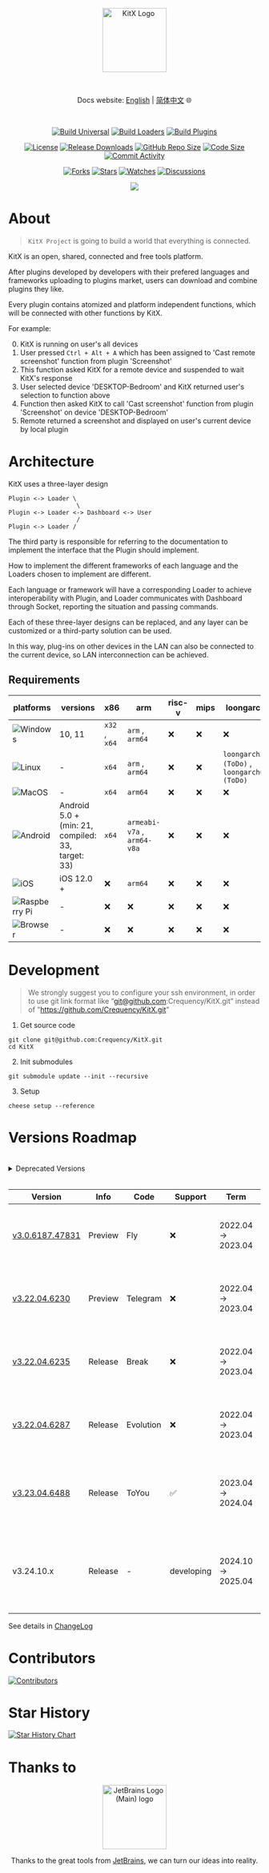 ﻿
<p align="center">
  <a href="https://kitx.apps.crequency.com" target="_blank" rel="noopener noreferrer">
    <img width="128" src="https://github.com/Crequency/KitX/assets/50760269/d2f5ee3b-5e01-49d7-ae69-19318a74b8c2" alt="KitX Logo">
  </a>
</p>

<br>

<p align="center">
  Docs website: <a href="https://kitx.docs.crequency.com/en/">English</a> | <a href="https://kitx.docs.catrol.cn/">简体中文</a>
  🌐
</p>

<br>

<p align="center">
  <a href="https://github.com/Crequency/KitX/actions/workflows/build.yml"><img src="https://img.shields.io/github/actions/workflow/status/Crequency/KitX/build.yml?branch=main&label=Build%20Universal" alt="Build Universal"></a>
  <a href="https://github.com/Crequency/KitX/actions/workflows/build-loaders.yml"><img src="https://img.shields.io/github/actions/workflow/status/Crequency/KitX/build-loaders.yml?branch=main&label=Build%20Loaders" alt="Build Loaders"></a>
  <a href="https://github.com/Crequency/KitX/actions/workflows/build-plugins.yml"><img src="https://img.shields.io/github/actions/workflow/status/Crequency/KitX/build-plugins.yml?branch=main&label=Build%20Plugins" alt="Build Plugins"></a>
</p>

<p align="center">
  <a href="./LICENSE"><img src="https://img.shields.io/github/license/Crequency/KitX" alt="License"></a>
  <a href="https://github.com/Crequency/KitX/releases"><img src="https://img.shields.io/github/downloads/Crequency/KitX/total?color=%239F7AEA" alt="Release Downloads"></a>
  <a href="#"><img src="https://img.shields.io/github/repo-size/Crequency/KitX?color=%234682B4" alt="GitHub Repo Size"></a>
  <a href="#"><img src="https://img.shields.io/github/languages/code-size/Crequency/KitX" alt="Code Size"></a>
  <a href="https://github.com/Crequency/KitX/commits/"><img src="https://img.shields.io/github/commit-activity/m/Crequency/KitX" alt="Commit Activity"></a>
</p>

<p align="center">
  <a href="https://github.com/Crequency/KitX/network/members"><img src="https://img.shields.io/github/forks/Crequency/KitX?style=social" alt="Forks"></a>
  <a href="https://github.com/Crequency/KitX/stargazers"><img src="https://img.shields.io/github/stars/Crequency/KitX?style=social" alt="Stars"></a>
  <a href="https://github.com/Crequency/KitX/watchers"><img src="https://img.shields.io/github/watchers/Crequency/KitX?style=social" alt="Watches"></a>
  <a href="https://github.com/Crequency/KitX/discussions"><img src="https://img.shields.io/github/discussions/Crequency/KitX?style=social" alt="Discussions"></a>
</p>

<p align="center">
    <img src="https://profile-counter.glitch.me/Crequency-KitX/count.svg"></img>
</p>

<!--

![ScreenShot of About View](https://raw.githubusercontent.com/Dynesshely/SmallStorge/master/Crequency-KitX/screenshot_about.png)

<br>

<details>
<summary>More Screenshots</summary>

<br>

![ScreenShot of About View](https://raw.githubusercontent.com/Dynesshely/SmallStorge/master/Crequency-KitX/screenshot_plugins.png)
![ScreenShot of About View](https://raw.githubusercontent.com/Dynesshely/SmallStorge/master/Crequency-KitX/screenshot_devices.png)
![ScreenShot of About View](https://raw.githubusercontent.com/Dynesshely/SmallStorge/master/Crequency-KitX/screenshot_update.png)

</details>

<br>

-->

# About

> `KitX Project` is going to build a world that everything is connected.

KitX is an open, shared, connected and free tools platform.

After plugins developed by developers with their prefered languages and frameworks uploading to plugins market, users can download and combine plugins they like.

Every plugin contains atomized and platform independent functions, which will be connected with other functions by KitX.

For example:

0. KitX is running on user's all devices
1. User pressed `Ctrl + Alt + A` which has been assigned to 'Cast remote screenshot' function from plugin 'Screenshot'
2. This function asked KitX for a remote device and suspended to wait KitX's response
3. User selected device 'DESKTOP-Bedroom' and KitX returned user's selection to function above
4. Function then asked KitX to call 'Cast screenshot' function from plugin 'Screenshot' on device 'DESKTOP-Bedroom'
5. Remote returned a screenshot and displayed on user's current device by local plugin

# Architecture

KitX uses a three-layer design

```plaintext
Plugin <-> Loader \
                   \
Plugin <-> Loader <-> Dashboard <-> User
                   /
Plugin <-> Loader /
```

The third party is responsible for referring to the documentation to implement the interface that the Plugin should implement.

How to implement the different frameworks of each language and the Loaders chosen to implement are different.

Each language or framework will have a corresponding Loader to achieve interoperability with Plugin, and Loader communicates with Dashboard through Socket, reporting the situation and passing commands.

Each of these three-layer designs can be replaced, and any layer can be customized or a third-party solution can be used.

In this way, plug-ins on other devices in the LAN can also be connected to the current device, so LAN interconnection can be achieved.

## Requirements

| platforms                                                                                 | versions                                          | x86           | arm                         | risc-v | mips | loongarch                                   |
|-------------------------------------------------------------------------------------------|---------------------------------------------------|---------------|-----------------------------|--------|------|---------------------------------------------|
| ![Windows](https://img.shields.io/badge/Windows-0078D6?logo=windows&logoColor=white)      | 10, 11                                            | `x32` , `x64` | `arm` , `arm64`             | :x:    | :x:  | :x:                                         |
| ![Linux](https://img.shields.io/badge/Linux-FCC624?logo=linux&logoColor=black)            | -                                                 | `x64`         | `arm` , `arm64`             | :x:    | :x:  | `loongarch32 (ToDo)` , `loongarch64 (ToDo)` |
| ![MacOS](https://img.shields.io/badge/mac%20os-000000?logo=macos&logoColor=F0F0F0)        | -                                                 | `x64`         | `arm64`                     | :x:    | :x:  | :x:                                         |
| ![Android](https://img.shields.io/badge/Android-3DDC84?logo=android&logoColor=white)      | Android 5.0 + (min: 21, compiled: 33, target: 33) | `x64`         | `armeabi-v7a` , `arm64-v8a` | :x:    | :x:  | :x:                                         |
| ![iOS](https://img.shields.io/badge/iOS-000000?logo=ios&logoColor=white)                  | iOS 12.0 +                                        | :x:           | `arm64`                     | :x:    | :x:  | :x:                                         |
| ![Raspberry Pi](https://img.shields.io/badge/-RaspberryPi-C51A4A?logo=Raspberry-Pi)       | -                                                 | :x:           | :x:                         | :x:    | :x:  | :x:                                         |
| ![Browser](https://img.shields.io/badge/Browser-4285F4?logo=GoogleChrome&logoColor=white) | -                                                 | :x:           | :x:                         | :x:    | :x:  | :x:                                         |

# Development

> We strongly suggest you to configure your ssh environment,
> in order to use git link format like “git@github.com:Crequency/KitX.git”
> instead of "https://github.com/Crequency/KitX.git"

1. Get source code

```shell
git clone git@github.com:Crequency/KitX.git
cd KitX
```

2. Init submodules

```shell
git submodule update --init --recursive
```

3. Setup

```shell
cheese setup --reference
```

# Versions Roadmap

<br>

<details>
<summary>Deprecated Versions</summary>

<br>

| Version                                                                 | Info    | Code                     | Support | Term                     | Require            | Runs on                                                                              |
|-------------------------------------------------------------------------|---------|--------------------------|---------|--------------------------|--------------------|--------------------------------------------------------------------------------------|
| Beta_10016                                                              | Beta    | This version has no code | :x:     | This version has no term | .Net Framework 4.8 | ![Windows](https://img.shields.io/badge/Windows-0078D6?logo=windows&logoColor=white) |
| Beta_10213                                                              | Beta    | This version has no code | :x:     | This version has no term | .Net Framework 4.8 | ![Windows](https://img.shields.io/badge/Windows-0078D6?logo=windows&logoColor=white) |
| Beta_10235                                                              | Beta    | This version has no code | :x:     | This version has no term | .Net Framework 4.8 | ![Windows](https://img.shields.io/badge/Windows-0078D6?logo=windows&logoColor=white) |
| [v1.0.0](https://github.com/Crequency/KitX/releases/tag/v1.0.0)         | Release | This version has no code | :x:     | This version has no term | .Net Framework 4.8 | ![Windows](https://img.shields.io/badge/Windows-0078D6?logo=windows&logoColor=white) |
| [v1.0.4](https://github.com/Crequency/KitX/releases/tag/v1.0.4)         | Release | This version has no code | :x:     | This version has no term | .Net Framework 4.8 | ![Windows](https://img.shields.io/badge/Windows-0078D6?logo=windows&logoColor=white) |
| [v1.0.5](https://github.com/Crequency/KitX/releases/tag/v1.0.5)         | Release | This version has no code | :x:     | This version has no term | .Net Framework 4.8 | ![Windows](https://img.shields.io/badge/Windows-0078D6?logo=windows&logoColor=white) |
| [v1.1.0](https://github.com/Crequency/KitX/releases/tag/v1.1.0)         | Release | This version has no code | :x:     | This version has no term | .Net Framework 4.8 | ![Windows](https://img.shields.io/badge/Windows-0078D6?logo=windows&logoColor=white) |
| [v1.1.1](https://github.com/Crequency/KitX/releases/tag/v1.1.1-v1.1.5)  | Release | This version has no code | :x:     | This version has no term | .Net Framework 4.8 | ![Windows](https://img.shields.io/badge/Windows-0078D6?logo=windows&logoColor=white) |
| [v1.1.2](https://github.com/Crequency/KitX/releases/tag/v1.1.1-v1.1.5)  | Release | This version has no code | :x:     | This version has no term | .Net Framework 4.8 | ![Windows](https://img.shields.io/badge/Windows-0078D6?logo=windows&logoColor=white) |
| [v1.1.4](https://github.com/Crequency/KitX/releases/tag/v1.1.1-v1.1.5)  | Release | This version has no code | :x:     | This version has no term | .Net Framework 4.8 | ![Windows](https://img.shields.io/badge/Windows-0078D6?logo=windows&logoColor=white) |
| [v1.1.5](https://github.com/Crequency/KitX/releases/tag/v1.1.1-v1.1.5)  | Release | This version has no code | :x:     | This version has no term | .Net Framework 4.8 | ![Windows](https://img.shields.io/badge/Windows-0078D6?logo=windows&logoColor=white) |
| [v1.2.0](https://github.com/Crequency/KitX/releases/tag/v1.2.0)         | Release | This version has no code | :x:     | This version has no term | .Net Framework 4.8 | ![Windows](https://img.shields.io/badge/Windows-0078D6?logo=windows&logoColor=white) |
| [v1.2.1](https://github.com/Crequency/KitX/releases/tag/v1.2.1)         | Release | This version has no code | :x:     | This version has no term | .Net Framework 4.8 | ![Windows](https://img.shields.io/badge/Windows-0078D6?logo=windows&logoColor=white) |
| [v1.2.2](https://github.com/Crequency/KitX/releases/tag/v1.2.2)         | Release | This version has no code | :x:     | This version has no term | .Net Framework 4.8 | ![Windows](https://img.shields.io/badge/Windows-0078D6?logo=windows&logoColor=white) |
| [v1.2.4](https://github.com/Crequency/KitX/releases/tag/v1.2.4-preview) | Preview | This version has no code | :x:     | This version has no term | .Net Framework 4.8 | ![Windows](https://img.shields.io/badge/Windows-0078D6?logo=windows&logoColor=white) |
| [v1.2.4](https://github.com/Crequency/KitX/releases/tag/v1.2.4)         | Release | This version has no code | :x:     | This version has no term | .Net Framework 4.8 | ![Windows](https://img.shields.io/badge/Windows-0078D6?logo=windows&logoColor=white) |
| [v1.2.5](https://github.com/Crequency/KitX/releases/tag/v1.2.5)         | Release | This version has no code | :x:     | This version has no term | .Net Framework 4.8 | ![Windows](https://img.shields.io/badge/Windows-0078D6?logo=windows&logoColor=white) |
| [v1.2.6](https://github.com/Crequency/KitX/releases/tag/v1.2.6)         | Release | This version has no code | :x:     | This version has no term | .Net Framework 4.8 | ![Windows](https://img.shields.io/badge/Windows-0078D6?logo=windows&logoColor=white) |
| [v1.2.7](https://github.com/Crequency/KitX/releases/tag/v1.2.7)         | Release | This version has no code | :x:     | This version has no term | .Net Framework 4.8 | ![Windows](https://img.shields.io/badge/Windows-0078D6?logo=windows&logoColor=white) |
| [v2.0.0](https://github.com/Crequency/KitX/releases/tag/v2.0.0)         | Release | This version has no code | :x:     | This version has no term | .Net Framework 4.8 | ![Windows](https://img.shields.io/badge/Windows-0078D6?logo=windows&logoColor=white) |
| [v2.0.1](https://github.com/Crequency/KitX/releases/tag/v2.0.1)         | Release | This version has no code | :x:     | This version has no term | .Net Framework 4.8 | ![Windows](https://img.shields.io/badge/Windows-0078D6?logo=windows&logoColor=white) |
| [v2.0.2](https://github.com/Crequency/KitX/releases/tag/v2.0.2)         | Release | This version has no code | :x:     | This version has no term | .Net Framework 4.8 | ![Windows](https://img.shields.io/badge/Windows-0078D6?logo=windows&logoColor=white) |
| [v2.0.3](https://github.com/Crequency/KitX/releases/tag/v2.0.3)         | Release | This version has no code | :x:     | This version has no term | .Net Framework 4.8 | ![Windows](https://img.shields.io/badge/Windows-0078D6?logo=windows&logoColor=white) |
| [v2.0.4](https://github.com/Crequency/KitX/releases/tag/v2.0.4)         | Release | This version has no code | :x:     | This version has no term | .Net Framework 4.8 | ![Windows](https://img.shields.io/badge/Windows-0078D6?logo=windows&logoColor=white) |
| [v2.0.5](https://github.com/Crequency/KitX/releases/tag/v2.0.5-preview) | Preview | This version has no code | :x:     | This version has no term | .Net Framework 4.8 | ![Windows](https://img.shields.io/badge/Windows-0078D6?logo=windows&logoColor=white) |

</details>

<br>

| Version                                                                           | Info    | Code      | Support            | Term               | Require                                                       | Runs on                                                                                                                                                                                                                                                                                                                                                                                                                                                                                                                                                                                            |
|-----------------------------------------------------------------------------------|---------|-----------|--------------------|--------------------|---------------------------------------------------------------|----------------------------------------------------------------------------------------------------------------------------------------------------------------------------------------------------------------------------------------------------------------------------------------------------------------------------------------------------------------------------------------------------------------------------------------------------------------------------------------------------------------------------------------------------------------------------------------------------|
| [v3.0.6187.47831](https://github.com/Crequency/KitX/releases/tag/v3.0.6187.47831) | Preview | Fly       | :x:                | 2022.04 -> 2023.04 | `Desktop`: .Net 6 (Also Self-Contained) <br> `Mobile`: Native | ![Windows](https://img.shields.io/badge/Windows-0078D6?logo=windows&logoColor=white) ![Linux](https://img.shields.io/badge/Linux-FCC624?logo=linux&logoColor=black) ![MacOS](https://img.shields.io/badge/mac%20os-000000?logo=macos&logoColor=F0F0F0)                                                                                                                                                                                                                                                                                                                                             |
| [v3.22.04.6230](https://github.com/Crequency/KitX/releases/tag/v3.22.04.6230)     | Preview | Telegram  | :x:                | 2022.04 -> 2023.04 | `Desktop`: .Net 6 (Also Self-Contained) <br> `Mobile`: Native | ![Windows](https://img.shields.io/badge/Windows-0078D6?logo=windows&logoColor=white) ![Linux](https://img.shields.io/badge/Linux-FCC624?logo=linux&logoColor=black) ![MacOS](https://img.shields.io/badge/mac%20os-000000?logo=macos&logoColor=F0F0F0)                                                                                                                                                                                                                                                                                                                                             |
| [v3.22.04.6235](https://github.com/Crequency/KitX/releases/tag/v3.22.04.6235)     | Release | Break     | :x:                | 2022.04 -> 2023.04 | `Desktop`: .Net 6 (Also Self-Contained) <br> `Mobile`: Native | ![Windows](https://img.shields.io/badge/Windows-0078D6?logo=windows&logoColor=white) ![Linux](https://img.shields.io/badge/Linux-FCC624?logo=linux&logoColor=black) ![MacOS](https://img.shields.io/badge/mac%20os-000000?logo=macos&logoColor=F0F0F0)                                                                                                                                                                                                                                                                                                                                             |
| [v3.22.04.6287](https://github.com/Crequency/KitX/releases/tag/v3.22.04.6287)     | Release | Evolution | :x:                | 2022.04 -> 2023.04 | `Desktop`: .Net 6 (Also Self-Contained) <br> `Mobile`: Native | ![Windows](https://img.shields.io/badge/Windows-0078D6?logo=windows&logoColor=white) ![Linux](https://img.shields.io/badge/Linux-FCC624?logo=linux&logoColor=black) ![MacOS](https://img.shields.io/badge/mac%20os-000000?logo=macos&logoColor=F0F0F0)                                                                                                                                                                                                                                                                                                                                             |
| [v3.23.04.6488](https://github.com/Crequency/KitX/releases/tag/v3.23.04.6488)     | Release | ToYou     | :white_check_mark: | 2023.04 -> 2024.04 | `Desktop`: .Net 6 (Also Self-Contained) <br> `Mobile`: Native | ![Windows](https://img.shields.io/badge/Windows-0078D6?logo=windows&logoColor=white) ![Linux](https://img.shields.io/badge/Linux-FCC624?logo=linux&logoColor=black) ![MacOS](https://img.shields.io/badge/mac%20os-000000?logo=macos&logoColor=F0F0F0) ![Android](https://img.shields.io/badge/Android-3DDC84?logo=android&logoColor=white) ![Raspberry Pi](https://img.shields.io/badge/-RaspberryPi-C51A4A?logo=Raspberry-Pi)                                                                                                                                                                    |
| v3.24.10.x                                                                        | Release | -         | developing         | 2024.10 -> 2025.04 | `Desktop`: .Net 8 (Also Self-Contained) <br> `Mobile`: Native | ![Windows](https://img.shields.io/badge/Windows-0078D6?logo=windows&logoColor=white) ![Linux](https://img.shields.io/badge/Linux-FCC624?logo=linux&logoColor=black) ![MacOS](https://img.shields.io/badge/mac%20os-000000?logo=macos&logoColor=F0F0F0) ![Android](https://img.shields.io/badge/Android-3DDC84?logo=android&logoColor=white) ![iOS](https://img.shields.io/badge/iOS-000000?logo=ios&logoColor=white) ![Raspberry Pi](https://img.shields.io/badge/-RaspberryPi-C51A4A?logo=Raspberry-Pi) |

See details in [ChangeLog](./ChangeLog.md)

# Contributors

[![Contributors](https://contrib.rocks/image?repo=Crequency/KitX)](https://github.com/Crequency/KitX/graphs/contributors)

# Star History

<!-- [![Star History Chart](https://api.star-history.com/svg?repos=Crequency/KitX&type=Timeline)](https://star-history.com/#Crequency/KitX&Timeline) -->

[![Star History Chart](https://starchart.cc/Crequency/KitX.svg?variant=adaptive)](https://starchart.cc/Crequency/KitX)

# Thanks to

<p align="center">
  <a href="https://www.jetbrains.com/" target="_blank" rel="noopener noreferrer">
    <img width="128" src="https://resources.jetbrains.com/storage/products/company/brand/logos/jb_beam.svg" alt="JetBrains Logo (Main) logo">
  </a>
</p>

<p align="center">
    Thanks to the great tools from <a href="https://www.jetbrains.com/" target="_blank">JetBrains</a>, we can turn our ideas into reality.
</p>

